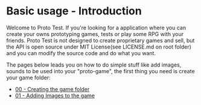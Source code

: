 # Basic usage - Introduction 

Welcome to Proto Test. If you're looking for a application where you can create your 
owns prototyping games, tests or play some RPG with your friends. Proto Test is not designed 
to create proprietary games and sell, but the API is open source under MIT License(see LICENSE.md on root folder) 
and you can modify the source code and do what you want. 

The pages below leads you on how to do simple stuff like add images, sounds to be used into 
your "proto-game", the first thing you need is create your game folder:


* [ 00 - Creating the game folder ](00-create-the-game-folder/game-folder.md)
* [ 01 - Adding Images to the game ](01-images/images.md)
